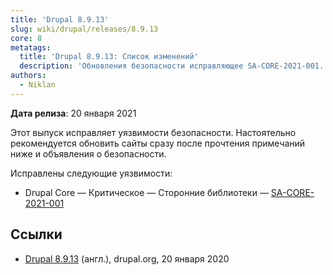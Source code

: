 ```yaml
---
title: 'Drupal 8.9.13'
slug: wiki/drupal/releases/8.9.13
core: 8
metatags:
  title: 'Drupal 8.9.13: Список изменений'
  description: 'Обновления безопасности исправляющее SA-CORE-2021-001.'
authors:
  - Niklan
---
```


**Дата релиза**: 20 января 2021

Этот выпуск исправляет уязвимости безопасности. Настоятельно рекомендуется обновить сайты сразу после прочтения примечаний ниже и объявления о безопасности.

Исправлены следующие уязвимости:

- Drupal Core — Критическое — Сторонние библиотеки — [SA-CORE-2021-001](../../../../security/sa-core/2021-001/index.md)

## Ссылки

- [Drupal 8.9.13](https://www.drupal.org/project/drupal/releases/8.9.13) (англ.), drupal.org, 20 января 2020